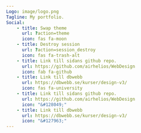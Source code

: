 ```yaml
---
Logo: image/logo.png
Tagline: My portfolio.
Social:
    - title: Swap theme
      url: ?action=theme
      icon: fas fa-moon
    - title: Destroy session
      url: ?action=session_destroy
      icon: fas fa-trash-alt
    - title: Link till sidans github repo.
      url: https://github.com/airhelios/WebDesign
      icon: fab fa-github
    - title: Link till dbwebb
      url: https://dbwebb.se/kurser/design-v3/
      icon: fas fa-university
    - title: Link till sidans github repo.
      url: https://github.com/airhelios/WebDesign
      icon: "&#128049;"
    - title: Link till dbwebb
      url: https://dbwebb.se/kurser/design-v3/
      icon: "&#127963;"
---
```

